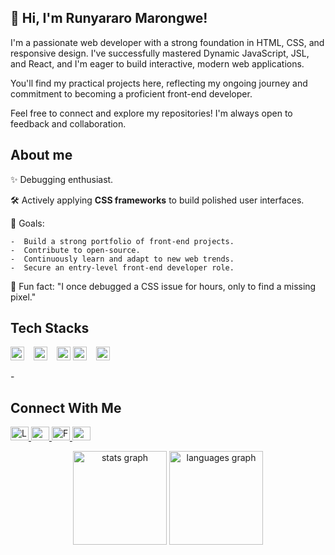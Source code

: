 ## 👋 Hi, I'm Runyararo Marongwe!

I'm a passionate web developer with a strong foundation in HTML, CSS, and responsive design. I've successfully mastered Dynamic JavaScript, JSL, and React, and I'm eager to build interactive, modern web applications.

You'll find my practical projects here, reflecting my ongoing journey and commitment to becoming a proficient front-end developer. 

Feel free to connect and explore my repositories! I'm always open to feedback and collaboration.

## About me

✨ Debugging enthusiast.

🛠️ Actively applying **CSS frameworks** to build polished user interfaces.

🎯 Goals:




    -  Build a strong portfolio of front-end projects.
    -  Contribute to open-source.
    -  Continuously learn and adapt to new web trends.
    -  Secure an entry-level front-end developer role.

🎲 Fun fact: "I once debugged a CSS issue for hours, only to find a missing pixel."

## Tech Stacks

<p align="left">
  <img src="https://cdn.jsdelivr.net/gh/devicons/devicon/icons/html5/html5-original.svg" height="22" alt="html5 logo" />
  <img width="7" />
  <img src="https://cdn.jsdelivr.net/gh/devicons/devicon/icons/css3/css3-original.svg" height="22" alt="css3 logo" />
  <img width="7" />
  <img src="https://cdn.jsdelivr.net/gh/devicons/devicon/icons/git/git-original.svg" height="22" alt="git logo" />
  <img src="https://cdn.jsdelivr.net/gh/devicons/devicon/icons/JS/JS-original.svg" height="22" alt="JS logo" />
  <img width="7" />
  <img src="https://cdn.jsdelivr.net/gh/devicons/devicon/icons/React/React-original.svg" height="22" alt="React logo" />
  <img width="7" />
</p>-

## Connect With Me

<p align="left">
  <a href="www.linkedin.com/in/runyararo-marongwe-24835279">
    <img src="https://raw.githubusercontent.com/maurodesouza/profile-readme-generator/master/src/assets/icons/social/linkedin/default.svg" width="29" height="22" alt="LinkedIn logo"/>
  </a>
  <a href="https://discord.com/users/runyararo_87">
    <img src="https://raw.githubusercontent.com/maurodesouza/profile-readme-generator/master/src/assets/icons/social/discord/default.svg" width="29" height="22" alt="Discord logo"/>
  </a>
  <a href="https://www.facebook.com/runyararo.marongwe">
    <img src="https://raw.githubusercontent.com/maurodesouza/profile-readme-generator/master/src/assets/icons/social/facebook/default.svg" width="29" height="22" alt="Facebook logo"/>
  </a>
  <a href="https://t.me/@Rue87">
    <img src="https://raw.githubusercontent.com/maurodesouza/profile-readme-generator/master/src/assets/icons/social/telegram/default.svg" width="29" height="22" alt="Telegram logo"/>
  </a>
</p>


<div align="center">
  <img src="https://github-readme-stats.vercel.app/api?username=Rue87&hide_title=false&hide_rank=false&show_icons=true&include_all_commits=true&count_private=true&disable_animations=false&theme=dracula&locale=en&hide_border=false&order=1" height="150" alt="stats graph" />
  <img src="https://github-readme-stats.vercel.app/api/top-langs?username=Rue87&locale=en&hide_title=false&layout=compact&card_width=320&langs_count=5&theme=dracula&hide_border=false&order=2" height="150" alt="languages graph" />
</div>

<br clear="both">








